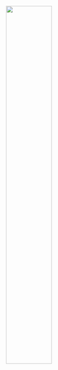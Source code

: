 <p align="left">
  <a href="https://skillicons.dev">
    <img src="https://skillicons.dev/icons?i=julia,c,cpp,matlab,py,bash,git,latex,linux,md,stackoverflow,vscode,fortran"
    width="50%" 
    height="50%"/>
  </a>
</p>














<!--
**x-repos/x-repos** is a ✨ _special_ ✨ repository because its `README.md` (this file) appears on your GitHub profile.

Here are some ideas to get you started:

- 🔭 I’m currently working on ...
- 🌱 I’m currently learning ...
- 👯 I’m looking to collaborate on ...
- 🤔 I’m looking for help with ...
- 💬 Ask me about ...
- 📫 How to reach me: ...
- 😄 Pronouns: ...
- ⚡ Fun fact: ...
-->
